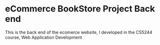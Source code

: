 # eCommerce BookStore Project Back end
This is the back end of the ecomerce website, I developed in the CS5244 course, Web Application Development

